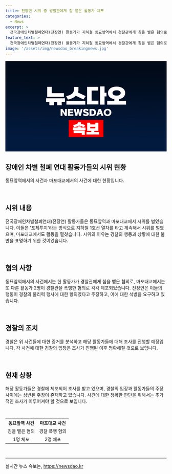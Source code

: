 ```yaml
---
title: 전장연 시위 중 경찰관에게 침 뱉은 활동가 체포
categories:
  - News
excerpt: >
  전국장애인차별철폐연대(전장연) 활동가가 지하철 동묘앞역에서 경찰관에게 침을 뱉은 혐의로 체포됐다. 이는 지하철 시위 도중 발생한 사건으로, 전날에는 마포대교에서도 활동가들이 경찰과 갈등을 빚었다. 경찰은 사건에 대한 조사를 진행할 예정이며, 전장연은 경찰의 행동을 강력히 비판하며 활동가들의 석방을 촉구하고 있다.
feature_text: >
  전국장애인차별철폐연대(전장연) 활동가가 지하철 동묘앞역에서 경찰관에게 침을 뱉은 혐의로 체포됐다. 이는 지하철 시위 도중 발생한 사건으로, 전날에는 마포대교에서도 활동가들이 경찰과 갈등을 빚었다. 경찰은 사건에 대한 조사를 진행할 예정이며, 전장연은 경찰의 행동을 강력히 비판하며 활동가들의 석방을 촉구하고 있다.
image: '/assets/img/newsdao_breakingnews.jpg'
---
```


<p><img src="/assets/img/newsdao_breakingnews.jpg" alt="ontimetimes 속보" /></p>

<h2 data-ke-size="size26">장애인 차별 철폐 연대 활동가들의 시위 현황</h2>

<p data-ke-size="size16">동묘앞역에서의 사건과 마포대교에서의 사건에 대한 현황입니다.</p>

<p>​</p>

<h2>시위 내용</h2>

<p data-ke-size="size16">전국장애인차별철폐연대(전장연) 활동가들은 동묘앞역과 마포대교에서 시위를 벌였습니다. 이들은 '포체투지'라는 방식으로 지하철 1호선 열차를 타고 계속해서 시위를 벌였으며, 마포대교에서도 활동을 펼쳤습니다. 시위의 이유는 경찰의 행동과 상황에 대한 불만을 표명하기 위한 것이었습니다.</p>

<p>​</p>

<h2>혐의 사항</h2>

<p data-ke-size="size16">동묘앞역에서의 사건에서는 한 활동가가 경찰관에게 침을 뱉은 혐의로, 마포대교에서는 또 다른 활동가 2명이 경찰관을 폭행한 혐의로 각각 체포되었습니다. 전장연은 이들의 행동이 경찰의 물리력 행사에 대한 항의였다고 주장하고, 이에 대한 석방을 요구하고 있습니다.</p>

<p>​</p>

<h2>경찰의 조치</h2>

<p data-ke-size="size16">경찰은 위 사건들에 대한 증거를 분석하고 해당 활동가들에 대해 조사를 진행할 예정입니다. 각 사건에 대한 경찰의 입장은 조사가 진행된 이후 명확해질 것으로 보입니다.</p>

<p>​</p>

<h2>현재 상황</h2>

<p data-ke-size="size16">해당 활동가들은 경찰에 체포되어 조사를 받고 있으며, 경찰의 입장과 활동가들의 주장 사이에는 상반된 주장이 존재하고 있습니다. 사건에 대한 정확한 판단을 위해서는 추가적인 조사가 이루어져야 할 것으로 보입니다.</p>

<p>​</p>

<table>
<tbody>
<tr>
<td style="text-align: center; height: 17px;"><b>동묘앞역 사건</b></td>
<td style="text-align: center; height: 17px;"><b>마포대교 사건</b></td>
</tr>
<tr>
<td style="text-align: center; height: 17px;">침을 뱉은 혐의</td>
<td style="text-align: center; height: 17px;">경찰 폭행 혐의</td>
</tr>
<tr>
<td style="text-align: center; height: 17px;">1명 체포</td>
<td style="text-align: center; height: 17px;">2명 체포</td>
</tr>
</tbody>
</table>

<p>​
<hr></p>
실시간 뉴스 속보는, <a href="https://newsdao.kr" rel="dofollow">https://newsdao.kr</a>


